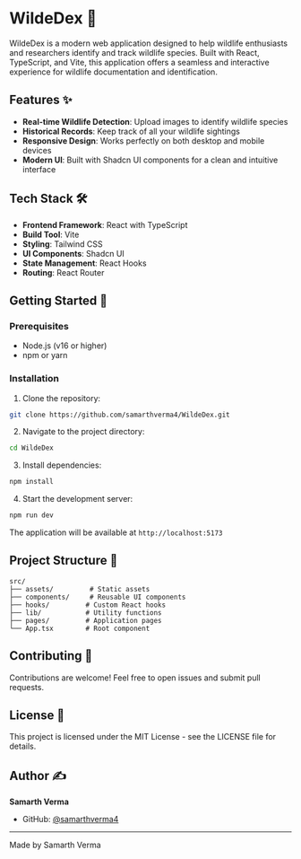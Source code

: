 # WildeDex 🦁

WildeDex is a modern web application designed to help wildlife enthusiasts and researchers identify and track wildlife species. Built with React, TypeScript, and Vite, this application offers a seamless and interactive experience for wildlife documentation and identification.

## Features ✨

- **Real-time Wildlife Detection**: Upload images to identify wildlife species
- **Historical Records**: Keep track of all your wildlife sightings
- **Responsive Design**: Works perfectly on both desktop and mobile devices
- **Modern UI**: Built with Shadcn UI components for a clean and intuitive interface

## Tech Stack 🛠️

- **Frontend Framework**: React with TypeScript
- **Build Tool**: Vite
- **Styling**: Tailwind CSS
- **UI Components**: Shadcn UI
- **State Management**: React Hooks
- **Routing**: React Router

## Getting Started 🚀

### Prerequisites

- Node.js (v16 or higher)
- npm or yarn

### Installation

1. Clone the repository:
```bash
git clone https://github.com/samarthverma4/WildeDex.git
```

2. Navigate to the project directory:
```bash
cd WildeDex
```

3. Install dependencies:
```bash
npm install
```

4. Start the development server:
```bash
npm run dev
```

The application will be available at `http://localhost:5173`

## Project Structure 📁

```
src/
├── assets/         # Static assets
├── components/     # Reusable UI components
├── hooks/         # Custom React hooks
├── lib/           # Utility functions
├── pages/         # Application pages
└── App.tsx        # Root component
```

## Contributing 🤝

Contributions are welcome! Feel free to open issues and submit pull requests.

## License 📝

This project is licensed under the MIT License - see the LICENSE file for details.

## Author ✍️

**Samarth Verma**
- GitHub: [@samarthverma4](https://github.com/samarthverma4)

---

Made by Samarth Verma
